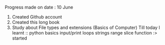 Progress made on date : 10 June
1) Created Github account
2) Created this long book
3) Study about File types and extensions (Basics of Computer)
Till today I learnt ::
        python basics
        input/print
        loops
        strings
        range
        slice
        function :> started
        
        